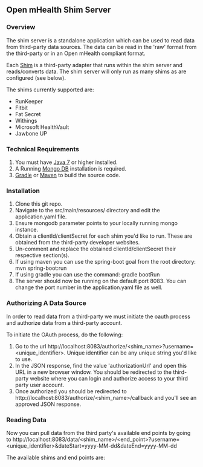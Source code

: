 ## Open mHealth Shim Server

### Overview

The shim server is a standalone application which can be used to read data from third-party data sources. The data can be read in the 'raw' format from the third-party or in an Open mHealth compliant format.

Each [Shim](http://www.openmhealth.org/) is a third-party adapter that runs within the shim server and reads/converts data. The shim server will only run as many shims as are configured (see below).    

The shims currently supported are:
* RunKeeper
* Fitbit
* Fat Secret
* Withings
* Microsoft HealthVault
* Jawbone UP

### Technical Requirements

1. You must have [Java 7](https://java.com/en/) or higher installed. 
2. A Running [Mongo DB](http://http://docs.mongodb.org/manual/) installation is required.
3. [Gradle](http://www.gradle.org/) or [Maven](http://maven.apache.org/) to build the source code.  

### Installation

1. Clone this git repo.
2. Navigate to the src/main/resources/ directory and edit the application.yaml file.
3. Ensure mongodb parameter points to your locally running mongo instance.
3. Obtain a clientId/clientSecret for each shim you'd like to run. These are obtained from the third-party developer websites.
4. Un-comment and replace the obtained clientId/clientSecret their respective section(s).
5. If using maven you can use the spring-boot goal from the root directory: mvn spring-boot:run
6. If using gradle you can use the command: gradle bootRun
7. The server should now be running on the default port 8083. You can change the port number in the application.yaml file as well.

### Authorizing A Data Source

In order to read data from a third-party we must initiate the oauth process and authorize data from a third-party account.

To initiate the OAuth process, do the following:
 
1. Go to the url http://localhost:8083/authorize/<shim_name>?username=<unique_identifier>. 
Unique identifier can be any unique string you'd like to use. 
2. In the JSON response, find the value 'authorizationUrl' and open this URL in a new browser window. 
You should be redirected to the third-party website where you can login and authorize access to your third party user account. 
3. Once authorized you should be redirected to http://localhost:8083/authorize/<shim_name>/callback and you'll see an approved JSON response.

### Reading Data
Now you can pull data from the third party's available end points by going to 
http://localhost:8083/data/<shim_name>/<end_point>?username=<unique_identifier>&dateStart=yyyy-MM-dd&dateEnd=yyyy-MM-dd

The available shims and end points are:
